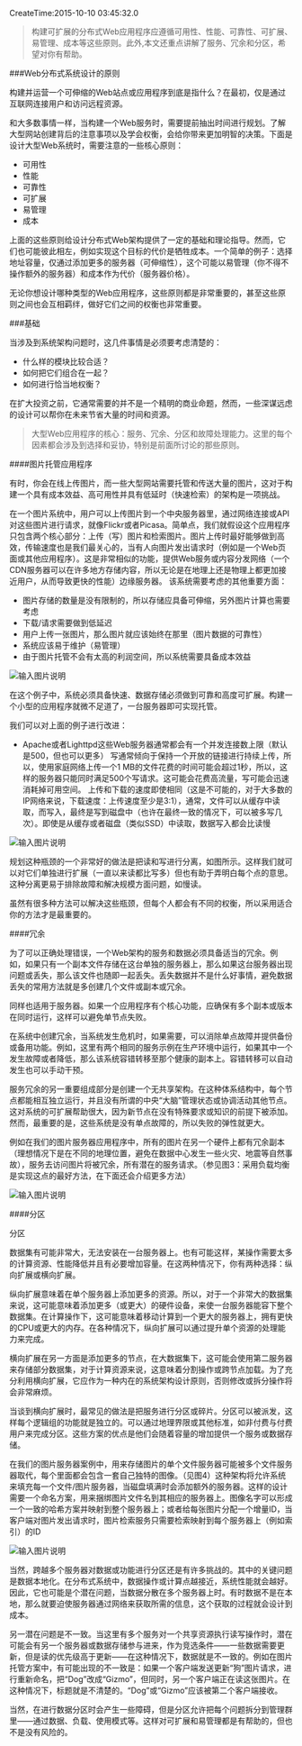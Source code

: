 CreateTime:2015-10-10 03:45:32.0

> 构建可扩展的分布式Web应用程序应遵循可用性、性能、可靠性、可扩展、易管理、成本等这些原则。此外,本文还重点讲解了服务、冗余和分区，希望对你有帮助。

###Web分布式系统设计的原则

构建并运营一个可伸缩的Web站点或应用程序到底是指什么？在最初，仅是通过互联网连接用户和访问远程资源。

和大多数事情一样，当构建一个Web服务时，需要提前抽出时间进行规划。了解大型网站创建背后的注意事项以及学会权衡，会给你带来更加明智的决策。下面是设计大型Web系统时，需要注意的一些核心原则：

- 可用性
- 性能
- 可靠性
- 可扩展
- 易管理
- 成本

上面的这些原则给设计分布式Web架构提供了一定的基础和理论指导。然而，它们也可能彼此相左，例如实现这个目标的代价是牺牲成本。一个简单的例子：选择地址容量，仅通过添加更多的服务器（可伸缩性），这个可能以易管理（你不得不操作额外的服务器）和成本作为代价（服务器价格）。

无论你想设计哪种类型的Web应用程序，这些原则都是非常重要的，甚至这些原则之间也会互相羁绊，做好它们之间的权衡也非常重要。

###基础

当涉及到系统架构问题时，这几件事情是必须要考虑清楚的：

- 什么样的模块比较合适？
- 如何把它们组合在一起？
- 如何进行恰当地权衡？

在扩大投资之前，它通常需要的并不是一个精明的商业命题，然而，一些深谋远虑的设计可以帮你在未来节省大量的时间和资源。

>大型Web应用程序的核心：服务、冗余、分区和故障处理能力。这里的每个因素都会涉及到选择和妥协，特别是前面所讨论的那些原则。

####图片托管应用程序

有时，你会在线上传图片，而一些大型网站需要托管和传送大量的图片，这对于构建一个具有成本效益、高可用性并具有低延时（快速检索）的架构是一项挑战。

在一个图片系统中，用户可以上传图片到一个中央服务器里，通过网络连接或API对这些图片进行请求，就像Flickr或者Picasa。简单点，我们就假设这个应用程序只包含两个核心部分：上传（写）图片和检索图片。图片上传时最好能够做到高效，传输速度也是我们最关心的，当有人向图片发出请求时（例如是一个Web页面或其他应用程序）。这是非常相似的功能，提供Web服务或内容分发网络（一个CDN服务器可以在许多地方存储内容，所以无论是在地理上还是物理上都更加接近用户，从而导致更快的性能）边缘服务器。
该系统需要考虑的其他重要方面：

- 图片存储的数量是没有限制的，所以存储应具备可伸缩，另外图片计算也需要考虑
- 下载/请求需要做到低延迟
- 用户上传一张图片，那么图片就应该始终在那里（图片数据的可靠性）
- 系统应该易于维护（易管理）
- 由于图片托管不会有太高的利润空间，所以系统需要具备成本效益


![输入图片说明](http://cms.csdnimg.cn/articlev1/uploads/allimg/130109/156_130109155304_1.jpg "在这里输入图片标题")

在这个例子中，系统必须具备快速、数据存储必须做到可靠和高度可扩展。构建一个小型的应用程序就微不足道了，一台服务器即可实现托管。

我们可以对上面的例子进行改进：
- Apache或者Lighttpd这些Web服务器通常都会有一个并发连接数上限（默认是500，但也可以更多）
    写通常倾向于保持一个开放的链接进行持续上传，所以，使用家庭网络上传一个1 MB的文件花费的时间可能会超过1秒，所以，这样的服务器只能同时满足500个写请求。这可能会花费高流量，写可能会迅速消耗掉可用空间。
    上传和下载的速度即使相同（这是不可能的，对于大多数的IP网络来说，下载速度：上传速度至少是3:1），通常，文件可以从缓存中读取，而写入，最终是写到磁盘中（也许在最终一致的情况下，可以被多写几次）。即使是从缓存或者磁盘（类似SSD）中读取，数据写入都会比读慢

![输入图片说明](http://cms.csdnimg.cn/articlev1/uploads/allimg/130109/156_130109155707_1.png "在这里输入图片标题")

规划这种瓶颈的一个非常好的做法是把读和写进行分离，如图所示。这样我们就可以对它们单独进行扩展（一直以来读都比写多）但也有助于弄明白每个点的意思。这种分离更易于排除故障和解决规模方面问题，如慢读。

虽然有很多种方法可以解决这些瓶颈，但每个人都会有不同的权衡，所以采用适合你的方法才是最重要的。

####冗余

为了可以正确处理错误，一个Web架构的服务和数据必须具备适当的冗余。例如，如果只有一个副本文件存储在这台单独的服务器上，那么如果这台服务器出现问题或丢失，那么该文件也随即一起丢失。丢失数据并不是什么好事情，避免数据丢失的常用方法就是多创建几个文件或副本或冗余。

同样也适用于服务器。如果一个应用程序有个核心功能，应确保有多个副本或版本在同时运行，这样可以避免单节点失败。

在系统中创建冗余，当系统发生危机时，如果需要，可以消除单点故障并提供备份或备用功能。例如，这里有两个相同的服务示例在生产环境中运行，如果其中一个发生故障或者降低，那么该系统容错转移至那个健康的副本上。容错转移可以自动发生也可以手动干预。

服务冗余的另一重要组成部分是创建一个无共享架构。在这种体系结构中，每个节点都能相互独立运行，并且没有所谓的中央“大脑”管理状态或协调活动其他节点。这对系统的可扩展帮助很大，因为新节点在没有特殊要求或知识的前提下被添加。然而，最重要的是，这些系统是没有单点故障的，所以失败的弹性就更大。

例如在我们的图片服务器应用程序中，所有的图片在另一个硬件上都有冗余副本（理想情况下是在不同的地理位置，避免在数据中心发生一些火灾、地震等自然事故），服务去访问图片将被冗余，所有潜在的服务请求。（参见图3：采用负载均衡是实现这点的最好方法，在下面还会介绍更多方法）

![输入图片说明](http://cms.csdnimg.cn/articlev1/uploads/allimg/130109/156_130109160556_1.jpg "在这里输入图片标题")

####分区

分区

数据集有可能非常大，无法安装在一台服务器上。也有可能这样，某操作需要太多的计算资源、性能降低并且有必要增加容量。在这两种情况下，你有两种选择：纵向扩展或横向扩展。

纵向扩展意味着在单个服务器上添加更多的资源。所以，对于一个非常大的数据集来说，这可能意味着添加更多（或更大）的硬件设备，来使一台服务器能容下整个数据集。在计算操作下，这可能意味着移动计算到一个更大的服务器上，拥有更快的CPU或更大的内存。在各种情况下，纵向扩展可以通过提升单个资源的处理能力来完成。

横向扩展在另一方面是添加更多的节点，在大数据集下，这可能会使用第二服务器来存储部分数据集，对于计算资源来说，这意味着分割操作或跨节点加载。为了充分利用横向扩展，它应作为一种内在的系统架构设计原则，否则修改或拆分操作将会非常麻烦。

当谈到横向扩展时，最常见的做法是把服务进行分区或碎片。分区可以被派发，这样每个逻辑组的功能就是独立的。可以通过地理界限或其他标准，如非付费与付费用户来完成分区。这些方案的优点是他们会随着容量的增加提供一个服务或数据存储。

在我们的图片服务器案例中，用来存储图片的单个文件服务器可能被多个文件服务器取代，每个里面都会包含一套自己独特的图像。（见图4）这种架构将允许系统来填充每一个文件/图片服务器，当磁盘填满时会添加额外的服务器。这样的设计需要一个命名方案，用来捆绑图片文件名到其相应的服务器上。图像名字可以形成一个一致的哈希方案并映射到整个服务器上；或者给每张图片分配一个增量ID，当客户端对图片发出请求时，图片检索服务只需要检索映射到每个服务器上（例如索引）的ID

![输入图片说明](http://cms.csdnimg.cn/articlev1/uploads/allimg/130109/156_130109160634_1.jpg "在这里输入图片标题")

当然，跨越多个服务器对数据或功能进行分区还是有许多挑战的。其中的关键问题是数据本地化。在分布式系统中，数据操作或计算点越接近，系统性能就会越好。因此，它也可能是个潜在问题，当数据分散在多个服务器上时。有时数据不是在本地，那么就要迫使服务器通过网络来获取所需的信息，这个获取的过程就会设计到成本。

另一潜在问题是不一致。当这里有多个服务对一个共享资源执行读写操作时，潜在可能会有另一个服务器或数据存储参与进来，作为竞选条件——一些数据需要更新，但是读的优先级高于更新——在这种情况下，数据就是不一致的。例如在图片托管方案中，有可能出现的不一致是：如果一个客户端发送更新“狗”图片请求，进行重新命名，把“Dog”改成“Gizmo”，但同时，另一个客户端正在读这张图片。在这种情况下，标题就是不清楚的。“Dog”或“Gizmo”应该被第二个客户端接收。

当然，在进行数据分区时会产生一些障碍，但是分区允许把每个问题拆分到管理群里——通过数据、负载、使用模式等。这样对可扩展和易管理都是有帮助的，但也不是没有风险的。